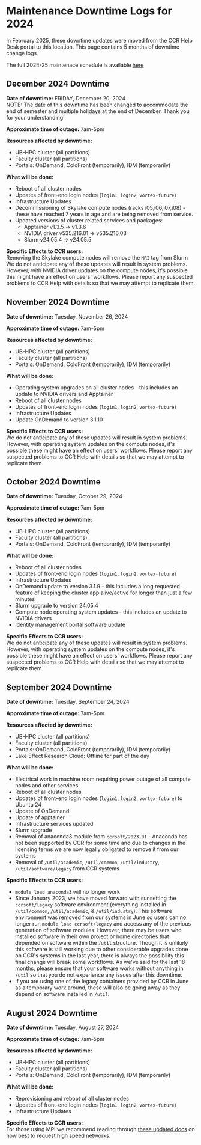 # Maintenance Downtime Logs for 2024

In February 2025, these downtime updates were moved from the CCR Help Desk portal to this location.  This page contains 5 months of downtime change logs.  

The full 2024-25 maintenace schedule is available [here](2025-downtime-schedule.md)  

## December 2024 Downtime  

**Date of downtime:** FRIDAY, December 20, 2024  
NOTE: The date of this downtime has been changed to accommodate the end of semester and multiple holidays at the end of December.  Thank you for your understanding!

**Approximate time of outage:** 7am-5pm

**Resources affected by downtime:**

 - UB-HPC cluster (all partitions) 
 - Faculty cluster (all partitions)
 - Portals: OnDemand, ColdFront (temporarily), IDM (temporarily) 

**What will be done:**

 - Reboot of all cluster nodes
 - Updates of front-end login nodes (`login1`, `login2`, `vortex-future`)
 - Infrastructure Updates
 - Decommissioning of Skylake compute nodes (racks i05,i06,i07,i08) - these have reached 7 years in age and are being removed from service.
- Updated versions of cluster related services and packages:
    - Apptainer v1.3.5 -> v1.3.6
    - NVIDIA driver v535.216.01 -> v535.216.03
    - Slurm v24.05.4 -> v24.05.5

**Specific Effects to CCR users:**  
Removing the Skylake compute nodes will remove the `MRI` tag from Slurm
We do not anticipate any of these updates will result in system problems.  However, with NVIDIA driver updates on the compute nodes, it's possible this might have an effect on users' workflows.  Please report any suspected problems to CCR Help with details so that we may attempt to replicate them.

## November 2024 Downtime  

**Date of downtime:** Tuesday, November 26, 2024

**Approximate time of outage:** 7am-5pm

**Resources affected by downtime:**

 - UB-HPC cluster (all partitions) 
 - Faculty cluster (all partitions)
 - Portals: OnDemand, ColdFront (temporarily), IDM (temporarily) 

**What will be done:**

 - Operating system upgrades on all cluster nodes - this includes an update to NVIDIA drivers and Apptainer
 - Reboot of all cluster nodes
 - Updates of front-end login nodes (`login1`, `login2`, `vortex-future`)
 - Infrastructure Updates
 - Update OnDemand to version 3.1.10

**Specific Effects to CCR users:**  
We do not anticipate any of these updates will result in system problems.  However, with operating system updates on the compute nodes, it's possible these might have an effect on users' workflows.  Please report any suspected problems to CCR Help with details so that we may attempt to replicate them.

## October 2024 Downtime  

**Date of downtime:** Tuesday, October 29, 2024

**Approximate time of outage:** 7am-5pm

**Resources affected by downtime:**

 - UB-HPC cluster (all partitions) 
 - Faculty cluster (all partitions)
 - Portals: OnDemand, ColdFront (temporarily), IDM (temporarily) 

**What will be done:**

 - Reboot of all cluster nodes
 - Updates of front-end login nodes (`login1`, `login2`, `vortex-future`)
 - Infrastructure Updates
 - OnDemand update to version 3.1.9 - this includes a long requested feature of keeping the cluster app alive/active for longer than just a few minutes 
 - Slurm upgrade to version 24.05.4
 - Compute node operating system updates - this includes an update to NVIDIA drivers
- Identity management portal software update

**Specific Effects to CCR users:**  
We do not anticipate any of these updates will result in system problems.  However, with operating system updates on the compute nodes, it's possible these might have an effect on users' workflows.  Please report any suspected problems to CCR Help with details so that we may attempt to replicate them.

## September 2024 Downtime

**Date of downtime:** Tuesday, September 24, 2024

**Approximate time of outage:** 7am-5pm

**Resources affected by downtime:**

 - UB-HPC cluster (all partitions) 
 - Faculty cluster (all partitions)
 - Portals: OnDemand, ColdFront (temporarily), IDM (temporarily) 
 - Lake Effect Research Cloud: Offline for part of the day

**What will be done:**

 - Electrical work in machine room requiring power outage of all compute nodes and other services
 - Reboot of all cluster nodes
 - Updates of front-end login nodes (`login1`, `login2`, `vortex-future`) to Ubuntu 24
 - Update of OnDemand
 - Update of apptainer
 - Infrastructure services updated
 - Slurm upgrade
 - Removal of anaconda3 module from `ccrsoft/2023.01` - Anaconda has not been supported by CCR for some time and due to changes in the licensing terms we are now legally obligated to remove it from our systems
 - Removal of `/util/academic`, `/util/common`, `/util/industry`, `/util/software/legacy` from CCR systems

**Specific Effects to CCR users:**  

 - `module load anaconda3` will no longer work
 - Since January 2023, we have moved forward with sunsetting the `ccrsoft/legacy` software environment (everything installed in `/util/common`, `/util/academic`, & `/util/industry`).  This software environment was removed from our systems in June so users can no longer run `module load ccrsoft/legacy` and access any of the previous generation of software modules.  However, there may be users who installed software in their own project or home directories that depended on software within the `/util` structure.  Though it is unlikely this software is still working due to other considerable upgrades done on CCR's systems in the last year, there is always the possibility this final change will break some workflows.  As we've said for the last 18 months, please ensure that your software works without anything in `/util` so that you do not experience any issues after this downtime.  
 - If you are using one of the legacy containers provided by CCR in June as a temporary work around, these will also be going away as they depend on software installed in `/util`.

## August 2024 Downtime

 **Date of downtime:** Tuesday, August 27, 2024

**Approximate time of outage:** 7am-5pm

**Resources affected by downtime:**

 - UB-HPC cluster (all partitions) 
 - Faculty cluster (all partitions)
 - Portals: OnDemand, ColdFront (temporarily), IDM (temporarily) 

**What will be done:**

 - Reprovisioning and reboot of all cluster nodes
 - Updates of front-end login nodes (`login1`, `login2`, `vortex-future`)
 - Infrastructure Updates

**Specific Effects to CCR users:**  
For those using MPI we recommend reading through [these updated docs](../hpc/jobs.md#mpi) on how best to request high speed networks.